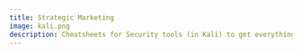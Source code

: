 ```yaml
---
title: Strategic Marketing
image: kali.png
description: Cheatsheets for Security tools (in Kali) to get everything done.
---
```

